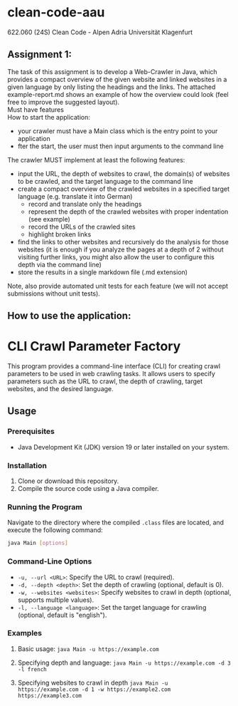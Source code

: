 
# clean-code-aau
622.060 (24S) Clean Code - Alpen Adria Universität Klagenfurt

## Assignment 1:

The task of this assignment is to develop a Web-Crawler in Java, which provides a compact overview of the given website and linked websites in a given language by only listing the headings and the links. The attached example-report.md shows an example of how the overview could look (feel free to improve the suggested layout).  
Must have features  
How to start the application:

- your crawler must have a Main class which is the entry point to your application
- fter the start, the user must then input arguments to the command line

The crawler MUST implement at least the following features:

- input the URL, the depth of websites to crawl, the domain(s) of websites to be crawled, and the target language to the command line
- create a compact overview of the crawled websites in a specified target language (e.g. translate it into German)
  - record and translate only the headings
  - represent the depth of the crawled websites with proper indentation (see example)
  - record the URLs of the crawled sites
  - highlight broken links
- find the links to other websites and recursively do the analysis for those websites (it is enough if you analyze the pages at a depth of 2 without visiting further links, you might also allow the user to configure this depth via the command line)
- store the results in a single markdown file (.md extension)

Note, also provide automated unit tests for each feature (we will not accept submissions without unit tests).

## How to use the application:

# CLI Crawl Parameter Factory

This program provides a command-line interface (CLI) for creating crawl parameters to be used in web crawling tasks. It allows users to specify parameters such as the URL to crawl, the depth of crawling, target websites, and the desired language.

## Usage

### Prerequisites

- Java Development Kit (JDK) version 19 or later installed on your system.

### Installation

1. Clone or download this repository.
2. Compile the source code using a Java compiler.

### Running the Program

Navigate to the directory where the compiled `.class` files are located, and execute the following command:

```bash
java Main [options]
```

### Command-Line Options

-   `-u, --url <URL>`: Specify the URL to crawl (required).
-   `-d, --depth <depth>`: Set the depth of crawling (optional, default is 0).
-   `-w, --websites <websites>`: Specify websites to crawl in depth (optional, supports multiple values).
-   `-l, --language <language>`: Set the target language for crawling (optional, default is "english").

### Examples

1.  Basic usage:
    `java Main -u https://example.com`

2.  Specifying depth and language:
    `java Main -u https://example.com -d 3 -l french`

3.  Specifying websites to crawl in depth
    `java Main -u https://example.com -d 1 -w https://example2.com https://example3.com`

